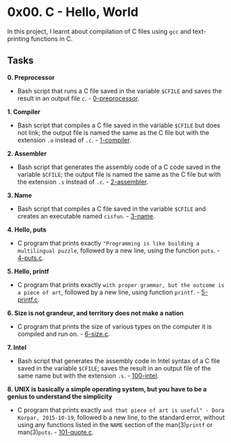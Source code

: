 # 0x00. C - Hello, World
In this project, I learnt about compilation of C files using `gcc` and text-printing functions in C.

## Tasks
**0. Preprocessor**
  * Bash script that runs a C file saved in the variable `$CFILE` and saves the result in an output file `c`. - [0-preprocessor](https://github.com/akinyiliz/alx-low_level_programming/blob/master/0x00-hello_world/0-preprocessor).

**1. Compiler**
  * Bash script that compiles a C file saved in the variable `$CFILE` but does not link; the output file is named the same as the C file but with the extension `.o` instead of `.c`. - [1-compiler](https://github.com/akinyiliz/alx-low_level_programming/blob/master/0x00-hello_world/1-compiler).

**2. Assembler**
  * Bash script that generates the assembly code of a C code saved in the variable `$CFILE`; the output file is named the same as the C file but with the extension `.s` instead of `.c`. - [2-assembler](https://github.com/akinyiliz/alx-low_level_programming/blob/master/0x00-hello_world/2-assembler).

**3. Name**
  * Bash script that compiles a C file saved in the variable `$CFILE` and creates an executable named `cisfun`. - [3-name](https://github.com/akinyiliz/alx-low_level_programming/blob/master/0x00-hello_world/3-name).
 
**4. Hello, puts**
  * C program that prints exactly `"Programming is like building a multilingual puzzle`, followed by a new line, using the function `puts`. - [4-puts.c](https://github.com/akinyiliz/alx-low_level_programming/blob/master/0x00-hello_world/4-puts.c).

**5. Hello, printf**
  * C program that prints exactly `with proper grammar, but the outcome is a piece of art`, followed by a new line, using function `printf`. - [5-printf.c](https://github.com/akinyiliz/alx-low_level_programming/blob/master/0x00-hello_world/5-printf.c).

**6. Size is not grandeur, and territory does not make a nation**
  * C program that prints the size of various types on the computer it is compiled and run on. - [6-size.c](https://github.com/akinyiliz/alx-low_level_programming/blob/master/0x00-hello_world/6-size.c).

**7. Intel**
  * Bash script that generates the assembly code in Intel syntax of a C file saved in the variable `$CFILE`; saves the result in an output file of the same name but with the extension `.s`. - [100-intel](https://github.com/akinyiliz/alx-low_level_programming/blob/master/0x00-hello_world/100-intel).

**8. UNIX is basically a simple operating system, but you have to be a genius to understand the simplicity**
  * C program that prints exactly `and that piece of art is useful" - Dora Korpar, 2015-10-19`, followed b a new line, to the standard error, without using any functions listed in the `NAME` section of the man(3)`printf` or man(3)`puts`. - [101-quote.c](https://github.com/akinyiliz/alx-low_level_programming/blob/master/0x00-hello_world/101-quote.c).
